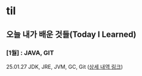 # til

## 오늘 내가 배운 것들(Today I Learned)

### [1월] : JAVA, GIT
25.01.27 JDK, JRE, JVM, GC, Git ([상세 내역 링크](https://github.com/kdaehun00/daniel-til/blob/main/Jan/2025-01-27.md))
